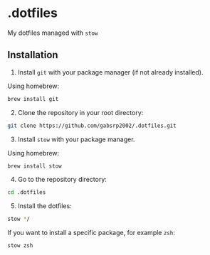 # .dotfiles
My dotfiles managed with `stow`

## Installation

1. Install `git` with your package manager (if not already installed).

Using homebrew:

```sh
brew install git
```

2. Clone the repository in your root directory:

```sh
git clone https://github.com/gabsrp2002/.dotfiles.git
```

3. Install `stow` with your package manager.

Using homebrew:

```sh
brew install stow
```
4. Go to the repository directory:

```sh
cd .dotfiles
```

5. Install the dotfiles:

```sh
stow */
```

If you want to install a specific package, for example `zsh`:

```sh
stow zsh
```
